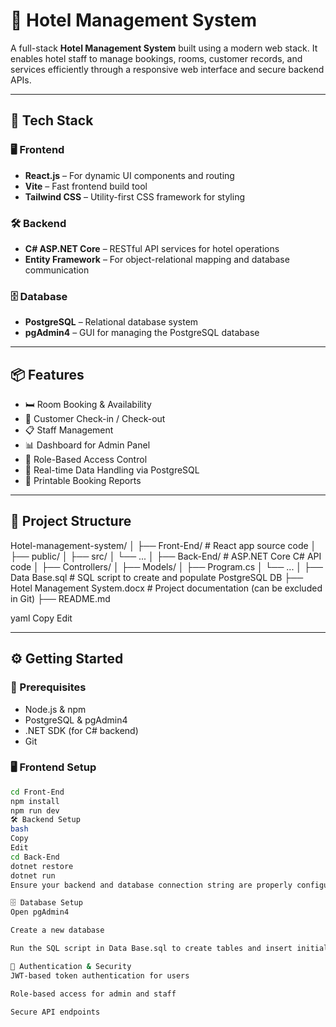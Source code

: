 # 🏨 Hotel Management System

A full-stack **Hotel Management System** built using a modern web stack. It enables hotel staff to manage bookings, rooms, customer records, and services efficiently through a responsive web interface and secure backend APIs.

---

## 🚀 Tech Stack

### 🖥️ Frontend
- **React.js** – For dynamic UI components and routing
- **Vite** – Fast frontend build tool
- **Tailwind CSS** – Utility-first CSS framework for styling

### 🛠️ Backend
- **C# ASP.NET Core** – RESTful API services for hotel operations
- **Entity Framework** – For object-relational mapping and database communication

### 🗄️ Database
- **PostgreSQL** – Relational database system
- **pgAdmin4** – GUI for managing the PostgreSQL database

---

## 📦 Features

- 🛏️ Room Booking & Availability
- 👥 Customer Check-in / Check-out
- 📋 Staff Management
- 📊 Dashboard for Admin Panel
- 🔐 Role-Based Access Control
- 💾 Real-time Data Handling via PostgreSQL
- 📎 Printable Booking Reports

---

## 📁 Project Structure

Hotel-management-system/
│
├── Front-End/ # React app source code
│ ├── public/
│ ├── src/
│ └── ...
│
├── Back-End/ # ASP.NET Core C# API code
│ ├── Controllers/
│ ├── Models/
│ ├── Program.cs
│ └── ...
│
├── Data Base.sql # SQL script to create and populate PostgreSQL DB
├── Hotel Management System.docx # Project documentation (can be excluded in Git)
├── README.md

yaml
Copy
Edit

---

## ⚙️ Getting Started

### 🔧 Prerequisites
- Node.js & npm
- PostgreSQL & pgAdmin4
- .NET SDK (for C# backend)
- Git

### 🖥️ Frontend Setup

```bash
cd Front-End
npm install
npm run dev
🛠️ Backend Setup
bash
Copy
Edit
cd Back-End
dotnet restore
dotnet run
Ensure your backend and database connection string are properly configured in appsettings.json.

🗄️ Database Setup
Open pgAdmin4

Create a new database

Run the SQL script in Data Base.sql to create tables and insert initial data

🔐 Authentication & Security
JWT-based token authentication for users

Role-based access for admin and staff

Secure API endpoints

